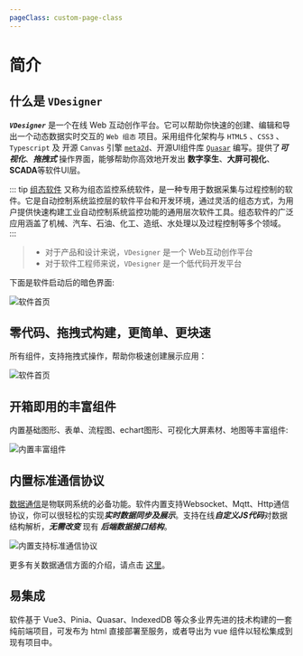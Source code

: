 ```yaml
---
pageClass: custom-page-class
---
```

# 简介

## 什么是 `VDesigner`

***`VDesigner`*** 是一个在线 Web 互动创作平台。它可以帮助你快速的创建、编辑和导出一个动态数据实时交互的 `Web 组态` 项目。采用组件化架构与 `HTML5` 、`CSS3` 、 `Typescript` 及 开源 `Canvas` 引擎 [`meta2d`](https://github.com/le5le-com/meta2d.js)、开源UI组件库 [`Quasar`](https://quasar.dev/)  编写。提供了***可视化***、***拖拽式*** 操作界面，能够帮助你高效地开发出 **数字孪生**、**大屏可视化**、**SCADA**等软件UI层。

::: tip
[组态软件](https://baike.baidu.com/item/组态软件/6905673) 又称为组态监控系统软件，是一种专用于数据采集与过程控制的软件。它是自动控制系统监控层的软件平台和开发环境，通过灵活的组态方式，为用户提供快速构建工业自动控制系统监控功能的通用层次软件工具。组态软件的广泛应用涵盖了机械、汽车、石油、化工、造纸、水处理以及过程控制等多个领域。
:::

> - 对于产品和设计来说，`VDesigner` 是一个 Web互动创作平台
> - 对于软件工程师来说，`VDesigner` 是一个低代码开发平台

下面是软件启动后的暗色界面:

![软件首页](/images/screenshot/guide/index.png)

## 零代码、拖拽式构建，更简单、更块速

所有组件，支持拖拽式操作，帮助你极速创建展示应用：

![软件首页](/images/screenshot/guide/drag.gif)


## 开箱即用的丰富组件

内置基础图形、表单、流程图、echart图形、可视化大屏素材、地图等丰富组件:

![内置丰富组件](/images/screenshot/guide/components.gif)

## 内置标准通信协议

[数据通信](../concept/data.md)是物联网系统的必备功能。软件内置支持Websocket、Mqtt、Http通信协议，你可以很轻松的实现***实时数据同步及展示***。支持在线***自定义JS代码***对数据结构解析，***无需改变*** 现有 ***后端数据接口结构***。

![内置支持标准通信协议](/images/screenshot/guide/comm.gif)

更多有关数据通信方面的介绍，请点击 [这里](../concept/data.md)。

## 易集成

软件基于 Vue3、Pinia、Quasar、IndexedDB 等众多业界先进的技术构建的一套纯前端项目，可发布为 html 直接部署至服务，或者导出为 vue 组件以轻松集成到现有项目中。
